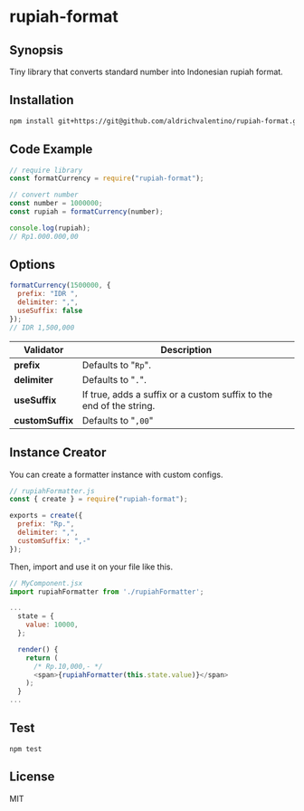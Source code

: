 # rupiah-format

## Synopsis

Tiny library that converts standard number into Indonesian rupiah format.

## Installation

```sh
npm install git+https://git@github.com/aldrichvalentino/rupiah-format.git
```

## Code Example

```js
// require library
const formatCurrency = require("rupiah-format");

// convert number
const number = 1000000;
const rupiah = formatCurrency(number);

console.log(rupiah);
// Rp1.000.000,00
```

## Options

```js
formatCurrency(1500000, {
  prefix: "IDR ",
  delimiter: ",",
  useSuffix: false
});
// IDR 1,500,000
```

| Validator        | Description                                                         |
| ---------------- | ------------------------------------------------------------------- |
| **prefix**       | Defaults to "`Rp`".                                                 |
| **delimiter**    | Defaults to "`.`".                                                  |
| **useSuffix**    | If true, adds a suffix or a custom suffix to the end of the string. |
| **customSuffix** | Defaults to "`,00`"                                                 |

## Instance Creator

You can create a formatter instance with custom configs.

```js
// rupiahFormatter.js
const { create } = require("rupiah-format");

exports = create({
  prefix: "Rp.",
  delimiter: ",",
  customSuffix: ",-"
});
```

Then, import and use it on your file like this.

```js
// MyComponent.jsx
import rupiahFormatter from './rupiahFormatter';

...
  state = {
    value: 10000,
  };

  render() {
    return (
      /* Rp.10,000,- */
      <span>{rupiahFormatter(this.state.value)}</span>
    );
  }
...
```

## Test

```
npm test
```

## License

MIT
